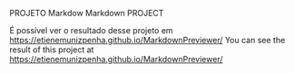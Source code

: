PROJETO  Markdow
Markdown PROJECT

É possível ver o resultado desse projeto em https://etienemunizpenha.github.io/MarkdownPreviewer/
You can see the result of this project at https://etienemunizpenha.github.io/MarkdownPreviewer/
